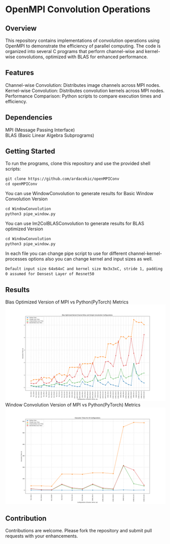 
# OpenMPI Convolution Operations

## Overview 
This repository contains implementations of convolution operations using OpenMPI to demonstrate the efficiency of parallel computing. The code is organized into several C programs that perform channel-wise and kernel-wise convolutions, optimized with BLAS for enhanced performance.

## Features
Channel-wise Convolution: Distributes image channels across MPI nodes.  
Kernel-wise Convolution: Distributes convolution kernels across MPI nodes.  
Performance Comparison: Python scripts to compare execution times and efficiency.  

## Dependencies
MPI (Message Passing Interface)  
BLAS (Basic Linear Algebra Subprograms)  

## Getting Started  
To run the programs, clone this repository and use the provided shell scripts:  

    git clone https://github.com/ardacekic/openMPIConv  
    cd openMPIConv  

You can use WindowConvolution to generate results for Basic Window Convolution Version

    cd WindowConvolution
    python3 pipe_window.py

You can use Im2ColBLASConvolution to generate results for BLAS optimized Version

    cd WindowConvolution
    python3 pipe_window.py

In each file you can change pipe script to use for different channel-kernel-processes options also you can change kernel and input sizes as well. 

    Default input size 64x64xC and kernel size Nx3x3xC, stride 1, padding 0 assumed for Densest Layer of Resnet50


## Results 
Blas Optimized Version of MPI vs Python(PyTorch) Metrics
![Blas Optimized Version of MPI vs Python(PyTorch) Metrics](results/execution_times_combined.png)
Window Convolution Version of MPI vs Python(PyTorch) Metrics
![Window Convolution Version of MPI vs Python(PyTorch) Metrics](results/window_multiplication_wo_blas.png)


## Contribution 
Contributions are welcome. Please fork the repository and submit pull requests with your enhancements.
